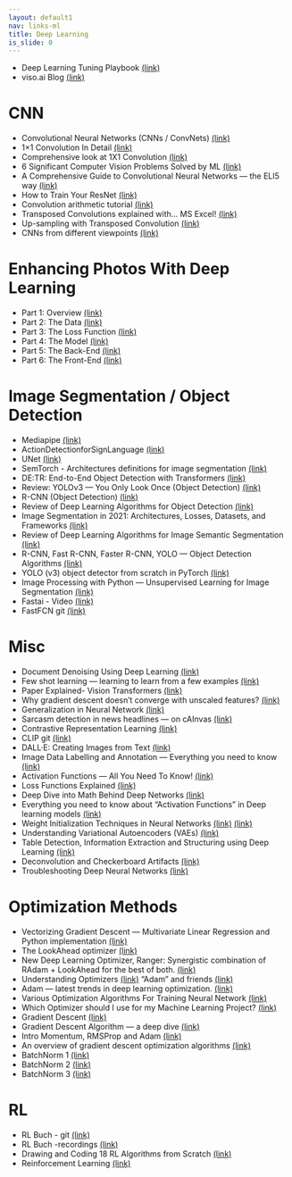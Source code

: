 ```yaml
---
layout: default1
nav: links-ml
title: Deep Learning
is_slide: 0
---
```

- Deep Learning Tuning Playbook
[(link)](https://github.com/google-research/tuning_playbook)
- viso.ai Blog
[(link)](https://viso.ai/blog/)


# CNN
- Convolutional Neural Networks (CNNs / ConvNets)
[(link)](https://cs231n.github.io/convolutional-networks/)
- 1×1 Convolution In Detail
[(link)](https://hackerstreak.com/1x1-convolution/)
- Comprehensive look at 1X1 Convolution
[(link)](https://medium.com/analytics-vidhya/talented-mr-1x1-comprehensive-look-at-1x1-convolution-in-deep-learning-f6b355825578)
- 6 Significant Computer Vision Problems Solved by ML
[(link)](https://heartbeat.fritz.ai/6-significant-computer-vision-problems-solved-by-ml-623eb50544c5)
- A Comprehensive Guide to Convolutional Neural Networks — the ELI5 way
[(link)](https://towardsdatascience.com/a-comprehensive-guide-to-convolutional-neural-networks-the-eli5-way-3bd2b1164a53)
- How to Train Your ResNet
[(link)](https://myrtle.ai/how-to-train-your-resnet/)
- Convolution arithmetic tutorial
[(link)](https://theano-pymc.readthedocs.io/en/latest/tutorial/conv_arithmetic.html)
- Transposed Convolutions explained with… MS Excel!
[(link)](https://medium.com/apache-mxnet/transposed-convolutions-explained-with-ms-excel-52d13030c7e8)
- Up-sampling with Transposed Convolution
[(link)](https://medium.com/activating-robotic-minds/up-sampling-with-transposed-convolution-9ae4f2df52d0)
- CNNs from different viewpoints
[(link)](https://medium.com/impactai/cnns-from-different-viewpoints-fab7f52d159c)

# Enhancing Photos With Deep Learning
- Part 1: Overview
[(link)](https://medium.datadriveninvestor.com/enhancing-photos-with-deep-learning-part-1-an-overview-80f2dcb96849)
- Part 2: The Data
[(link)](https://python.plainenglish.io/enhancing-photos-with-deep-learning-part-2-the-data-6ffcde6439a1)
- Part 3: The Loss Function
[(link)](https://borna-ahz.medium.com/enhancing-photos-with-deep-learning-part-3-the-loss-function-28f586216b09)
- Part 4: The Model
[(link)](https://python.plainenglish.io/enhancing-photos-with-deep-learning-part-4-the-model-440ecc817d1a)
- Part 5: The Back-End
[(link)](https://python.plainenglish.io/enhancing-photos-with-deep-learning-part-5-the-back-end-9270d54f360c)
- Part 6: The Front-End
[(link)](https://python.plainenglish.io/enhancing-photos-with-deep-learning-part-6-the-front-end-bc762a770a92)

# Image Segmentation / Object Detection
- Mediapipe
[(link)](https://google.github.io/mediapipe/)
- ActionDetectionforSignLanguage
[(link)](https://github.com/nicknochnack/ActionDetectionforSignLanguage/blob/main/Action%20Detection%20Refined.ipynb)
- UNet
[(link)](https://towardsdatascience.com/u-net-b229b32b4a71)
- SemTorch - Architectures definitions for image segmentation
[(link)](https://github.com/WaterKnight1998/SemTorch)
- DE:TR: End-to-End Object Detection with Transformers
[(link)](https://github.com/facebookresearch/detr)
- Review: YOLOv3 — You Only Look Once (Object Detection)
[(link)](https://towardsdatascience.com/review-yolov3-you-only-look-once-object-detection-eab75d7a1ba6)
- R-CNN (Object Detection)
[(link)](https://medium.com/@selfouly/r-cnn-3a9beddfd55a)
- Review of Deep Learning Algorithms for Object Detection
[(link)](https://medium.com/zylapp/review-of-deep-learning-algorithms-for-object-detection-c1f3d437b852)
- Image Segmentation in 2021: Architectures, Losses, Datasets, and Frameworks
[(link)](https://neptune.ai/blog/image-segmentation-in-2020)
- Review of Deep Learning Algorithms for Image Semantic Segmentation
[(link)](https://medium.com/@arthur_ouaknine/review-of-deep-learning-algorithms-for-image-semantic-segmentation-509a600f7b57)
- R-CNN, Fast R-CNN, Faster R-CNN, YOLO — Object Detection Algorithms
[(link)](https://towardsdatascience.com/r-cnn-fast-r-cnn-faster-r-cnn-yolo-object-detection-algorithms-36d53571365e)
- YOLO (v3) object detector from scratch in PyTorch
[(link)](https://blog.paperspace.com/how-to-implement-a-yolo-object-detector-in-pytorch/)
- Image Processing with Python — Unsupervised Learning for Image Segmentation
[(link)](https://towardsdatascience.com/image-processing-with-python-unsupervised-learning-for-image-segmentation-90ebd23d91a4)
- Fastai - Video
[(link)](https://youtu.be/nG3tT31nPmQ?t=1h29m13s)
- FastFCN git
[(link)](https://github.com/wuhuikai/FastFCN)


# Misc
- Document Denoising Using Deep Learning
[(link)](https://medium.com/ai-techsystems/document-denoising-using-deep-learning-a114302b4b1f)
- Few shot learning — learning to learn from a few examples
[(link)](https://pavelkordik.medium.com/few-shot-learning-learning-to-learn-from-a-few-examples-772503c76b8e)
- Paper Explained- Vision Transformers
[(link)](https://medium.com/analytics-vidhya/vision-transformers-bye-bye-convolutions-e929d022e4ab)
- Why gradient descent doesn’t converge with unscaled features?
[(link)](https://medium.com/analytics-vidhya/why-gradient-descent-doesnt-converge-with-unscaled-features-8b7ed0c8cab6)
- Generalization in Neural Network
[(link)](https://medium.com/deep-learning-demystified/generalization-in-neural-networks-7765ee42ac23)
- Sarcasm detection in news headlines — on cAInvas
[(link)](https://aitechsystems.medium.com/sarcasm-detection-in-news-headlines-on-cainvas-7b7ed5c2b3bb)
- Contrastive Representation Learning
[(link)](https://lilianweng.github.io/lil-log/2021/05/31/contrastive-representation-learning.html)
- CLIP git
[(link)](https://github.com/OpenAI/CLIP)
- DALL·E: Creating Images from Text
[(link)](https://openai.com/blog/dall-e/)
- Image Data Labelling and Annotation — Everything you need to know
[(link)](https://towardsdatascience.com/image-data-labelling-and-annotation-everything-you-need-to-know-86ede6c684b1)
- Activation Functions — All You Need To Know!
[(link)](https://medium.com/analytics-vidhya/activation-functions-all-you-need-to-know-355a850d025e)
- Loss Functions Explained
[(link)](https://medium.com/deep-learning-demystified/loss-functions-explained-3098e8ff2b27)
- Deep Dive into Math Behind Deep Networks
[(link)](https://towardsdatascience.com/https-medium-com-piotr-skalski92-deep-dive-into-deep-networks-math-17660bc376ba)
- Everything you need to know about “Activation Functions” in Deep learning models
[(link)](https://towardsdatascience.com/everything-you-need-to-know-about-activation-functions-in-deep-learning-models-84ba9f82c253)
- Weight Initialization Techniques in Neural Networks
[(link)](https://towardsdatascience.com/weight-initialization-techniques-in-neural-networks-26c649eb3b78)
[(link)](https://ai.googleblog.com/2021/01/learning-to-reason-over-tables-from.html)
- Understanding Variational Autoencoders (VAEs)
[(link)](https://towardsdatascience.com/understanding-variational-autoencoders-vaes-f70510919f73)
- Table Detection, Information Extraction and Structuring using Deep Learning
[(link)](https://nanonets.com/blog/table-extraction-deep-learning/)
- Deconvolution and Checkerboard Artifacts
[(link)](https://distill.pub/2016/deconv-checkerboard/)
- Troubleshooting Deep Neural Networks
[(link)](http://josh-tobin.com/troubleshooting-deep-neural-networks)

# Optimization Methods
- Vectorizing Gradient Descent — Multivariate Linear Regression and Python implementation
[(link)](https://medium.com/analytics-vidhya/vectorizing-gradient-descent-multivariate-linear-regression-and-python-implementation-e12758bc31b2)
- The LookAhead optimizer
[(link)](https://towardsdatascience.com/dont-look-backwards-lookahead-6bcd7ff50f93)
- New Deep Learning Optimizer, Ranger: Synergistic combination of RAdam + LookAhead for the best of both.
[(link)](https://lessw.medium.com/new-deep-learning-optimizer-ranger-synergistic-combination-of-radam-lookahead-for-the-best-of-2dc83f79a48d)
- Understanding Optimizers
[(link)](https://medium.com/deep-learning-demystified/https-medium-com-deep-learning-demystified-understanding-optimizers-313b787a69fe)
“Adam” and friends
[(link)](https://amaarora.github.io/2021/03/13/optimizers.html)
- Adam — latest trends in deep learning optimization.
[(link)](https://towardsdatascience.com/adam-latest-trends-in-deep-learning-optimization-6be9a291375c)
- Various Optimization Algorithms For Training Neural Network
[(link)](https://towardsdatascience.com/optimizers-for-training-neural-network-59450d71caf6)
- Which Optimizer should I use for my Machine Learning Project?
[(link)](https://www.whattolabel.com/post/which-optimizer-should-i-use-for-my-machine-learning-project)
- Gradient Descent
[(link)](https://blog.paperspace.com/intro-to-optimization-in-deep-learning-gradient-descent/)
- Gradient Descent Algorithm — a deep dive
[(link)](https://towardsdatascience.com/gradient-descent-algorithm-a-deep-dive-cf04e8115f21)
- Intro Momentum, RMSProp and Adam
[(link)](https://blog.paperspace.com/intro-to-optimization-momentum-rmsprop-adam/)
- An overview of gradient descent optimization algorithms
[(link)](http://ruder.io/optimizing-gradient-descent/)
- BatchNorm 1
[(link)](https://towardsdatascience.com/batch-normalization-in-neural-networks-1ac91516821c)
- BatchNorm 2
[(link)](https://gab41.lab41.org/batch-normalization-what-the-hey-d480039a9e3b)
- BatchNorm 3
[(link)](https://blog.paperspace.com/busting-the-myths-about-batch-normalization/)

# RL
- RL Buch - git
[(link)](https://github.com/PacktPublishing/Deep-Reinforcement-Learning-Hands-On-3E/)
- RL Buch -recordings
[(link)](https://youtube.com/playlist?list=PLMVwuZENsfJmjPlBuFy5u7c3uStMTJYz7)
- Drawing and Coding 18 RL Algorithms from Scratch
[(link)](https://levelup.gitconnected.com/drawing-and-coding-18-rl-algorithms-from-scratch-714ec2f581e5)
- Reinforcement Learning
[(link)](https://www.geeksforgeeks.org/what-is-reinforcement-learning/)


